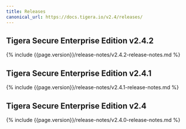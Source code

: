 ```yaml
---
title: Releases
canonical_url: https://docs.tigera.io/v2.4/releases/
---
```


## Tigera Secure Enterprise Edition v2.4.2

{% include {{page.version}}/release-notes/v2.4.2-release-notes.md %}

## Tigera Secure Enterprise Edition v2.4.1

{% include {{page.version}}/release-notes/v2.4.1-release-notes.md %}

## Tigera Secure Enterprise Edition v2.4

{% include {{page.version}}/release-notes/v2.4.0-release-notes.md %}
